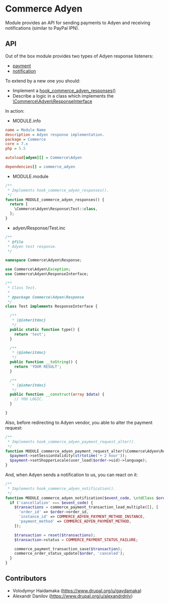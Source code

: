 # Commerce Adyen

Module provides an API for sending payments to Adyen and receiving notifications (similar to PayPal IPN).

## API

Out of the box module provides two types of Adyen response listeners:

- [payment](adyen/Response/Payment.inc)
- [notification](adyen/Response/Notification.inc)

To extend by a new one you should:

- Implement a [hook_commerce_adyen_responses()](commerce_adyen.api.php#L15)
- Describe a logic in a class which implements the [\Commerce\Adyen\ResponseInterface](adyen/ResponseInterface.inc)

In action:

- MODULE.info

```ini
name = Module Name
description = Adyen response implementation.
package = Commerce
core = 7.x
php = 5.5

autoload[adyen][] = Commerce\Adyen

dependencies[] = commerce_adyen
```

- MODULE.module

```php
/**
 * Implements hook_commerce_adyen_responses().
 */
function MODULE_commerce_adyen_responses() {
  return [
    \Commerce\Adyen\Response\Test::class,
  ];
}
```

- adyen/Response/Test.inc

```php
/**
 * @file
 * Adyen test response.
 */

namespace Commerce\Adyen\Response;

use Commerce\Adyen\Exception;
use Commerce\Adyen\ResponseInterface;

/**
 * Class Test.
 *
 * @package Commerce\Adyen\Response
 */
class Test implements ResponseInterface {

  /**
   * {@inheritdoc}
   */
  public static function type() {
    return 'test';
  }

  /**
   * {@inheritdoc}
   */
  public function __toString() {
    return 'YOUR RESULT';
  }

  /**
   * {@inheritdoc}
   */
  public function __construct(array $data) {
    // YOU LOGIC.
  }

}
```

Also, before redirecting to Adyen vendor, you able to alter the payment request:

```php
/**
 * Implements hook_commerce_adyen_payment_request_alter().
 */
function MODULE_commerce_adyen_payment_request_alter(\Commerce\Adyen\Request\Payment $payment, \stdClass $order) {
  $payment->setSessionValidity(strtotime('+ 2 hour'));
  $payment->setShopperLocale(user_load($order->uid)->language);
}
```

And, when Adyen sends a notification to us, you can react on it:

```php
/**
 * Implements hook_commerce_adyen_notification().
 */
function MODULE_commerce_adyen_notification($event_code, \stdClass $order, array $data) {
  if ('cancellation' === $event_code) {
    $transactions = commerce_payment_transaction_load_multiple([], [
      'order_id' => $order->order_id,
      'instance_id' => COMMERCE_ADYEN_PAYMENT_METHOD_INSTANCE,
      'payment_method' => COMMERCE_ADYEN_PAYMENT_METHOD,
    ]);

    $transaction = reset($transactions);
    $transaction->status = COMMERCE_PAYMENT_STATUS_FAILURE;

    commerce_payment_transaction_save($transaction);
    commerce_order_status_update($order, 'canceled');
  }
}
```

## Contributors

- Volodymyr Haidamaka (https://www.drupal.org/u/gaydamaka)
- Alexandr Danilov (https://www.drupal.org/u/alexandrdnlv)
